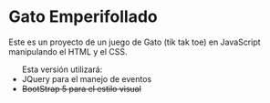 <h1> Gato Emperifollado</h1>

<p>Este es un proyecto de un juego de Gato (tik tak toe) en JavaScript manipulando el HTML y el CSS.</p>
<ul>Esta versión utilizará:
    <li>JQuery para el manejo de eventos</li>
    <li><del>BootStrap 5 para el estilo visual</del></li>
</ul>
